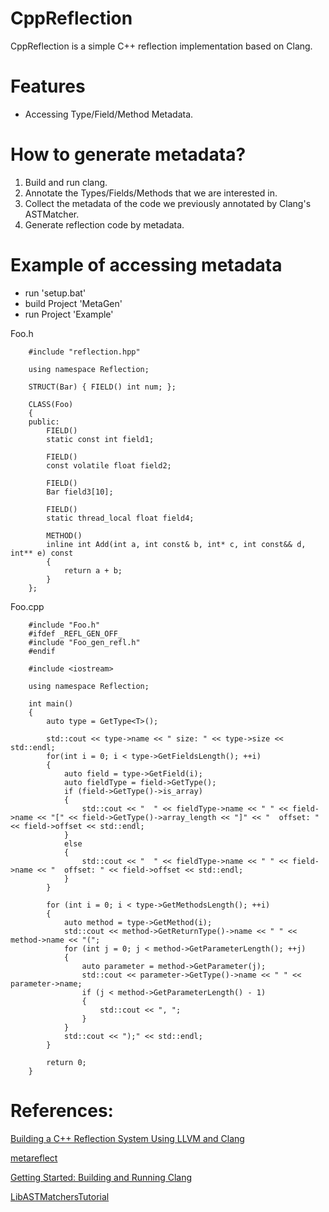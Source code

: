# CppReflection

 CppReflection is a simple C++ reflection implementation based on Clang.

# Features

- Accessing Type/Field/Method Metadata.

# How to generate metadata?

1. Build and run clang.
2. Annotate the Types/Fields/Methods that we are interested in.
2. Collect the metadata of the code we previously annotated by Clang's ASTMatcher.
3. Generate reflection code by metadata.

# Example of accessing metadata

- run 'setup.bat'
- build Project 'MetaGen'
- run Project 'Example'
	
    	
Foo.h

		#include "reflection.hpp"
		
		using namespace Reflection;

		STRUCT(Bar) { FIELD() int num; };

		CLASS(Foo)
		{
		public:
		    FIELD()
		    static const int field1;
		
		    FIELD()
		    const volatile float field2;
		
		    FIELD()
		    Bar field3[10];
		
		    FIELD()
		    static thread_local float field4;
		
		    METHOD()
		    inline int Add(int a, int const& b, int* c, int const&& d, int** e) const
		    {
		        return a + b;
		    }
		};
		

Foo.cpp
		
		#include "Foo.h"
		#ifdef _REFL_GEN_OFF_
		#include "Foo_gen_refl.h"
		#endif

		#include <iostream>

		using namespace Reflection;

		int main()
		{
			auto type = GetType<T>();
	
			std::cout << type->name << " size: " << type->size << std::endl;
			for(int i = 0; i < type->GetFieldsLength(); ++i)
			{
				auto field = type->GetField(i);
				auto fieldType = field->GetType();
				if (field->GetType()->is_array)
				{
					std::cout << "  " << fieldType->name << " " << field->name << "[" << field->GetType()->array_length << "]" << "  offset: " << field->offset << std::endl;
				}
				else
				{
					std::cout << "  " << fieldType->name << " " << field->name << "  offset: " << field->offset << std::endl;
				}
			}
	
			for (int i = 0; i < type->GetMethodsLength(); ++i)
			{
				auto method = type->GetMethod(i);
				std::cout << method->GetReturnType()->name << " " << method->name << "(";
				for (int j = 0; j < method->GetParameterLength(); ++j)
				{
					auto parameter = method->GetParameter(j);
					std::cout << parameter->GetType()->name << " " << parameter->name;
					if (j < method->GetParameterLength() - 1)
					{
						std::cout << ", ";
					}
				}
				std::cout << ");" << std::endl;
			}

			return 0;
		}

# References:

[Building a C++ Reflection System Using LLVM and Clang](https://arvid.io/content/static/Reflection2.pdf)

[metareflect](https://github.com/leandros/metareflect)

[Getting Started: Building and Running Clang](https://clang.llvm.org/get_started.html)

[LibASTMatchersTutorial](https://clang.llvm.org/docs/LibASTMatchersTutorial.html)






